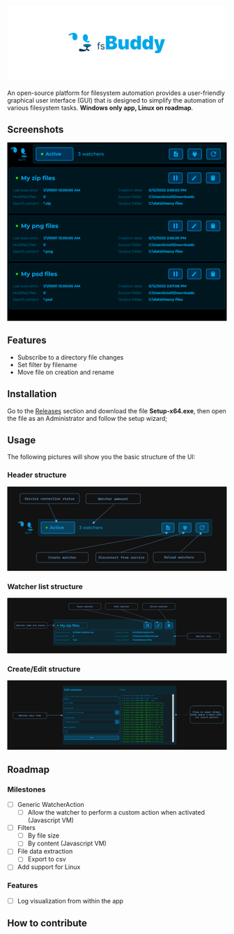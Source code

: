 ![header](./.github/images/header.png)
---

An open-source platform for filesystem automation provides a user-friendly graphical user interface (GUI) that is designed to simplify the automation of various filesystem tasks. **Windows only app, Linux on roadmap**.

## Screenshots

![main_screenshot](./.github/images/main_screenshot.png)

## Features
- Subscribe to a directory file changes
- Set filter by filename
- Move file on creation and rename

## Installation

Go to the [Releases](https://github.com/jdaar/FsBuddy/releases) section and download the file **Setup-x64.exe**, then open the file as an Administrator and follow the setup wizard;

## Usage

The following pictures will show you the basic structure of the UI:

### Header structure

![header_explanation](./.github/images/header_explanation.png)

### Watcher list structure

![watcherlist_explanation](./.github/images/watcherlist_explanation.png)

### Create/Edit structure

![create_edit_explanation](./.github/images/create_edit_explanation.png)

## Roadmap

### Milestones

- [ ] Generic WatcherAction
    - [ ] Allow the watcher to perform a custom action when activated (Javascript VM)
- [ ] Filters
    - [ ] By file size
    - [ ] By content (Javascript VM)
- [ ] File data extraction
    - [ ] Export to csv
- [ ] Add support for Linux

### Features

- [ ] Log visualization from within the app

## How to contribute

 